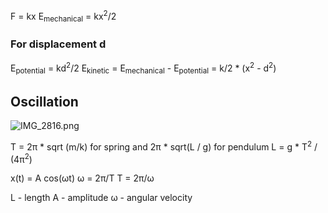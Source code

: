 F = kx
E<sub>mechanical</sub> = kx<sup>2</sup>/2

### For displacement d

E<sub>potential</sub> = kd<sup>2</sup>/2
E<sub>kinetic</sub> = E<sub>mechanical</sub> - E<sub>potential</sub> = k/2 \* (x<sup>2</sup> - d<sup>2</sup>)

## Oscillation

![IMG\_2816.png](img_2816.png)

T = 2π \* sqrt (m/k) for spring and 2π \* sqrt(L / g) for pendulum
L = g \* T<sup>2</sup> / (4π<sup>2</sup>)

x(t) = A cos(ωt)
ω = 2π/T
T = 2π/ω

L - length
A - amplitude
ω - angular velocity
